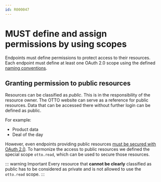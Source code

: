 ```yaml
---
id: R000047
---
```


# MUST define and assign permissions by using scopes

Endpoints must define permissions to protect access to their resources.
Each endpoint must define at least one OAuth 2.0 scope using the defined [naming conventions](R000048).

## Granting permission to public resources

Resources can be classified as _public_.
This is in the responsibility of the resource owner.
The OTTO website can serve as a reference for public resources.
Data that can be accessed there without further login can be defined as public.

For example:

- Product data
- Deal of the day

However, even endpoints providing public resources [must be secured with OAuth 2.0](R000051).
To harmonize the access to public resources we defined the special scope `otto.read`, which can be used to secure those resources.

::: warning Important
Every resource that **cannot be clearly** classified as public has to be considered as private and is not allowed to use the `otto.read` scope.
:::
